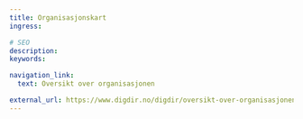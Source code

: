```yaml
---
title: Organisasjons­kart
ingress:

# SEO
description:
keywords:

navigation_link:
  text: Oversikt over organisasjonen

external_url: https://www.digdir.no/digdir/oversikt-over-organisasjonen/709
---
```

